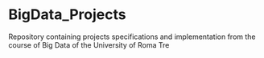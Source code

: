 # BigData_Projects
Repository containing projects specifications and implementation from the course of Big Data of the University of Roma Tre
